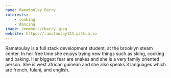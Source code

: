 ```yaml
---
name: Ramatoulay Barry 
interests: 
    - cooking 
    - dancing
image: /members/rbarry.jpeg 
website: https://ramatoulay123.github.io
---
```


Ramatoulay is a full stack development student, at the brooklyn steam center. In her free time she enjoys trying new things such as sking, cooking and baking. Her biggest fear are snakes and she is a very family oriented person. She is west african guinean and she also speaks 3 languages which are french, fulani, and english. 